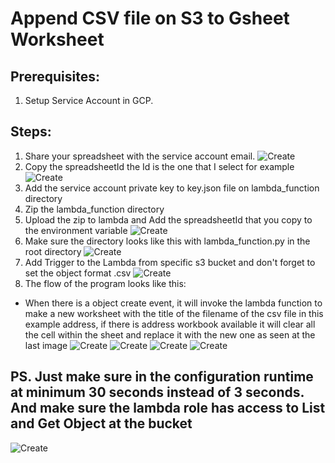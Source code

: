 # Append CSV file on S3 to Gsheet Worksheet

## Prerequisites:
1. Setup Service Account in GCP.

## Steps:
1. Share your spreadsheet with the service account email.
![Create](./statics/1.png)
2. Copy the spreadsheetId the Id is the one that I select for example
![Create](./statics/2.png)
3. Add the service account private key to key.json file on lambda_function directory
4. Zip the lambda_function directory
5. Upload the zip to lambda and Add the spreadsheetId that you copy to the environment variable
![Create](./statics/3.png)
6. Make sure the directory looks like this with lambda_function.py in the root directory
![Create](./statics/4.png)
7. Add Trigger to the Lambda from specific s3 bucket and don't forget to set the object format .csv
![Create](./statics/5.png)
8. The flow of the program looks like this:
- When there is a object create event, it will invoke the lambda function to make a new worksheet with the title of the filename of the csv file in this example address, if there is address workbook available it will clear all the cell within the sheet and replace it with the new one as seen at the last image
![Create](./statics/6.png)
![Create](./statics/7.png)
![Create](./statics/8.png)
![Create](./statics/9.png)

## PS. Just make sure in the configuration runtime at minimum 30 seconds instead of 3 seconds. And make sure the lambda role has access to List and Get Object at the bucket
![Create](./statics/10.png)